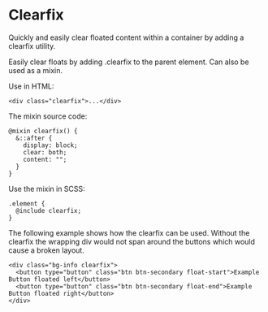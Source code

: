 
# Clearfix
Quickly and easily clear floated content within a container by adding a clearfix utility.

Easily clear floats by adding .clearfix to the parent element. Can also be used as a mixin.

Use in HTML:
```
<div class="clearfix">...</div>
```

The mixin source code:

```
@mixin clearfix() {
  &::after {
    display: block;
    clear: both;
    content: "";
  }
}
```

Use the mixin in SCSS:

```
.element {
  @include clearfix;
}
```

The following example shows how the clearfix can be used. Without the clearfix the wrapping div would not span around the buttons which would cause a broken layout.

```
<div class="bg-info clearfix">
  <button type="button" class="btn btn-secondary float-start">Example Button floated left</button>
  <button type="button" class="btn btn-secondary float-end">Example Button floated right</button>
</div>
```